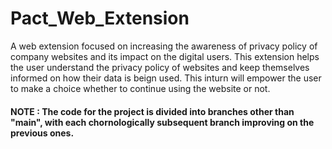 # Pact_Web_Extension

A web extension focused on increasing the awareness of privacy policy of company websites and its impact on the digital users. This extension helps the user understand the privacy policy of websites and keep themselves informed on how their data is beign used. This inturn will empower the user to make a choice whether to continue using the website or not. 

#### NOTE : The code for the project is divided into branches other than "main", with each chornologically subsequent branch improving on the previous ones. 
